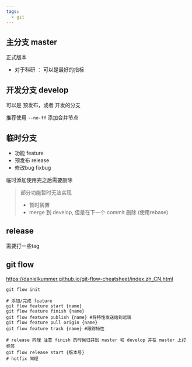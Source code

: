 ```yaml
---
tags:
  - git
---
```


## 主分支 master

正式版本

- 对于科研 ： 可以是最好的指标

## 开发分支 develop

可以是 预发布，或者 开发的分支

推荐使用 `--no-ff` 添加合并节点


## 临时分支

- 功能 feature
- 预发布 release
- 修改bug fixbug

临时添加使用完之后需要删除

> 部分功能暂时无法实现
> - 暂时搁置
> - merge 到 develop, 但是在下一个 commit 删除 (使用rebase)

## release

需要打一些tag

## git flow

https://danielkummer.github.io/git-flow-cheatsheet/index.zh_CN.html

```shell
git flow init

# 添加/完成 feature
git flow feature start {name}
git flow feature finish {name}
git flow feature publish {name} #将特性发送给到远端
git flow feature pull origin {name}
git flow feature track {name} #跟踪特性

# release 同理 注意 finish 的时候归并到 master 和 develop 并在 master 上打标签
git flow release start {版本号}
# hotfix 同理 
```